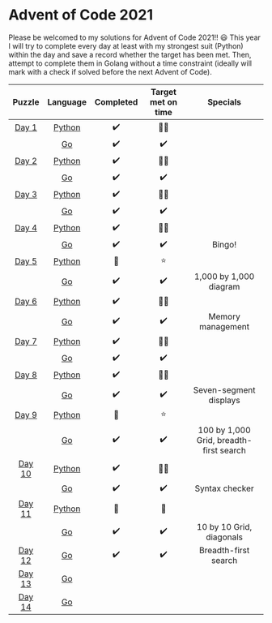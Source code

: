# Advent of Code 2021 

Please be welcomed to my solutions for Advent of Code 2021!! :smiley:
This year I will try to complete every day at least with my strongest suit (Python) within the day and save a record whether the target has been met. Then, attempt to complete them in Golang without a time constraint (ideally will mark with a check if solved before the next Advent of Code). 

| Puzzle | Language |     Completed    | Target met on time | Specials |
|:------:|:--------:|:----------------:|:----------:|:----------:|
| [Day 1](./day_1)  |  [Python](./day_1/day_1.py)  |:heavy_check_mark:|:star2::star2:||
|        |    [Go](./day_1/day_1.go)    |:heavy_check_mark:|:heavy_check_mark:| |
| [Day 2](./day_2)  |  [Python](./day_2/day_2.py)  |:heavy_check_mark:|:star2::star2:||
|        |    [Go](./day_2/day_2.go)    |:heavy_check_mark:|:heavy_check_mark:||
| [Day 3](./day_3)  |  [Python](./day_3/day_3.py)  |:heavy_check_mark:|:star2::star2:||
|        |    [Go](./day_3/day_3.go)    | :heavy_check_mark:  |:heavy_check_mark:||
| [Day 4](./day_4)  |  [Python](./day_4/day_4.py)  |:heavy_check_mark:|:star2::star2:||
|        |    [Go](./day_4/day_4.go)    | :heavy_check_mark:  |:heavy_check_mark:|Bingo!|
| [Day 5](./day_5)  |  [Python](./day_5/day_5.py)  |:woozy_face:|:star:||
|        |    [Go](./day_5/day_5.go)    | :heavy_check_mark:  | :heavy_check_mark: |1,000 by 1,000 diagram|
| [Day 6](./day_6)  |  [Python](./day_6/day_6.py)  |:heavy_check_mark:|:star2::star2:||
|        |    [Go](./day_6/day_6.go)    | :heavy_check_mark: | :heavy_check_mark: |Memory management|
| [Day 7](./day_7)  |  [Python](./day_7/day_7.py)  |:heavy_check_mark:|:star2::star2:||
|        |    [Go](./day_7/day_7.go)    | :heavy_check_mark:  | :heavy_check_mark: ||
| [Day 8](./day_8)  |  [Python](./day_8/day_8.py)  |:heavy_check_mark:|:star2::star2:||
|        |    [Go](./day_8/day_8.go)    | :heavy_check_mark:  |:heavy_check_mark:| Seven-segment displays|
| [Day 9](./day_9)  |  [Python](./day_9/day_9.py)  |:woozy_face:|:star:||
|        |    [Go](./day_9/day_9.go)    | :heavy_check_mark:  |:heavy_check_mark:|100 by 1,000 Grid, breadth-first search|
| [Day 10](./day_10)  |  [Python](./day_10/day_10.py)  |:heavy_check_mark:|:star2::star2:||
|        |    [Go](./day_10/10.go)    | :heavy_check_mark:  |:heavy_check_mark:|Syntax checker|
| [Day 11](./day_11)  |  [Python](./day_11/day_11.py)  |:woozy_face:|:woozy_face:||
|        |    [Go](/day_11/11.go)    | :heavy_check_mark: |:heavy_check_mark:|10 by 10 Grid, diagonals|
| [Day 12](./day_12)  |  [Go](./day_12/12.go)  |:heavy_check_mark: |:heavy_check_mark: | Breadth-first search |
| [Day 13](./day_13)  |  [Go](./day_13/13.go)  | | | |
| [Day 14](./day_14)  |  [Go](./day_14/14.go)  | | | |

